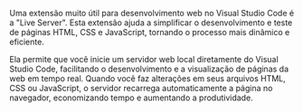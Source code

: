Uma extensão muito útil para desenvolvimento web no Visual Studio Code é a "Live Server". Esta extensão ajuda a simplificar o desenvolvimento e teste de páginas HTML, CSS e JavaScript, tornando o processo mais dinâmico e eficiente. 

Ela permite que você inicie um servidor web local diretamente do Visual Studio Code, facilitando o desenvolvimento e a visualização de páginas da web em tempo real. Quando você faz alterações em seus arquivos HTML, CSS ou JavaScript, o servidor recarrega automaticamente a página no navegador, economizando tempo e aumentando a produtividade.


